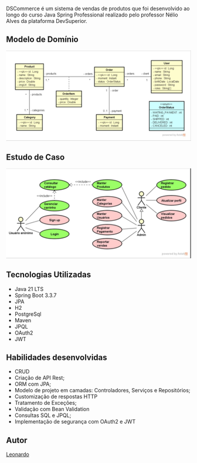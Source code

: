 DSCommerce é um sistema de vendas de produtos que foi desenvolvido ao longo do curso Java Spring Professional realizado pelo professor Nélio Alves da plataforma DevSuperior.

## Modelo de Domínio
![Modelo de domínio](https://github.com/7E0n4Rd0/DSCommerce/blob/main/assets/20250208_222230.jpg)

## Estudo de Caso
![Estudo de caso](https://github.com/7E0n4Rd0/DSCommerce/blob/main/assets/20250208_222217.jpg)

## Tecnologias Utilizadas

- Java 21 LTS
- Spring Boot 3.3.7
- JPA
- H2
- PostgreSql
- Maven
- JPQL
- OAuth2
- JWT

## Habilidades desenvolvidas

- CRUD
- Criação de API Rest;
- ORM com JPA;
- Modelo de projeto em camadas: Controladores, Serviços e Repositórios;
- Customização de respostas HTTP
- Tratamento de Exceções;
- Validação com Bean Validation
- Consultas SQL e JPQL;
- Implementação de segurança com OAuth2 e JWT

## Autor

[Leonardo](https://www.linkedin.com/in/leonardo-meireles-26b5b7338?utm_source=share&utm_campaign=share_via&utm_content=profile&utm_medium=android_app)

